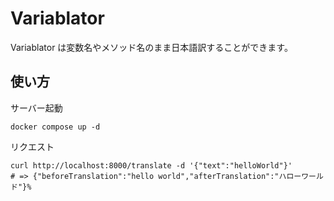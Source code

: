 # Variablator

Variablator は変数名やメソッド名のまま日本語訳することができます。

## 使い方

サーバー起動
```
docker compose up -d
```

リクエスト
```
curl http://localhost:8000/translate -d '{"text":"helloWorld"}'
# => {"beforeTranslation":"hello world","afterTranslation":"ハローワールド"}%
```
